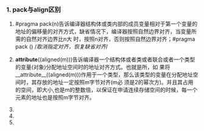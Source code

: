 ### 1. pack与align区别
1. #pragma pack(n)告诉编译器结构体或类内部的成员变量相对于第一个变量的地址的偏移量的对齐方式，缺省情况下，编译器按照自然边界对齐，当变量所需的自然对齐边界比n大 时，按照n对齐，否则按照自然边界对齐；#pragma pack () /*取消指定对齐，恢复缺省对齐*/

2. __attribute__((aligned(m)))告诉编译器一个结构体或者类或者联合或者一个类型的变量(对象)分配地址空间时的地址对齐方式。也就是所，如 果将__attribute__((aligned(m)))作用于一个类型，那么该类型的变量在分配地址空间时，其存放的地址一定按照m字节对齐(m必 须是2的幂次方)。并且其占用的空间，即大小,也是m的整数倍，以保证在申请连续存储空间的时候，每一个元素的地址也是按照m字节对齐。
3. 
4.
5.

